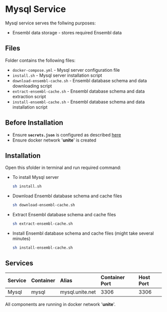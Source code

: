 # Mysql Service

Mysql service serves the follwing purposes:
- Ensembl data storage - stores required Ensembl data

## Files

Folder contains the following files:
- `docker-compose.yml` - Mysql server configuration file
- `install.sh` - Mysql server installation script
- `download-ensembl-cache.sh` - Ensembl database schema and data downloading script
- `extract-ensembl-cache.sh` - Ensembl database schema and data extraction script
- `install-ensembl-cache.sh` - Ensembl database schema and data installation script

## Before Installation

- Ensure **`secrets.json`** is configured as described [here](https://github.com/dkfz-unite/unite-environment#secrets)
- Ensure docker network '**unite**' is created

## Installation

Open this sfolder in terminal and run required command:
- To install Mysql server
  ```bash
  sh install.sh
  ```
- Download Ensembl database schema and cache files
  ```bash
  sh download-ensembl-cache.sh
  ```
- Extract Ensembl database schema and cache files
  ```bash
  sh extract-ensembl-cache.sh
  ```
- Install Ensembl database schema and cache files (might take several minutes)
  ```bash
  sh install-ensembl-cache.sh
  ```

## Services

|Service|Container|Alias|Container Port|Host Port|
|:------|:--------|:----|:---|:---------|
|Mysql|mysql|mysql.unite.net|3306|3306|

All components are running in docker network '**unite**'.
